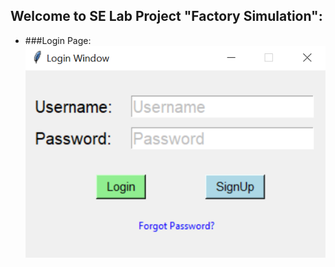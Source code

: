 ## Welcome to SE Lab Project "Factory Simulation":

* ###Login Page:
![Login Window](https://raw.githubusercontent.com/debroglie27/tensorEnv/main/Tkinter_prac/Projects/SE_Lab_Project9/FrontEnd_Images/Login.png)
